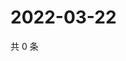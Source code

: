 # 2022-03-22

共 0 条

<!-- BEGIN WEIBO -->
<!-- 最后更新时间 Tue Mar 22 2022 18:16:26 GMT+0800 (China Standard Time) -->

<!-- END WEIBO -->
